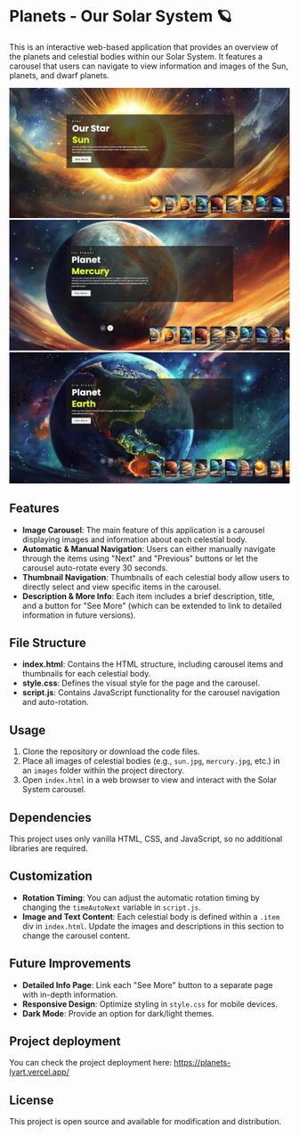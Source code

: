 # Planets - Our Solar System 🪐

This is an interactive web-based application that provides an overview of the planets and celestial bodies within our Solar System. It features a carousel that users can navigate to view information and images of the Sun, planets, and dwarf planets.

![Screenshot_1](/doc/screen.png)
![Screenshot_2](/doc/screen_0.png)
![Screenshot_3](/doc/screen_1.png)

## Features

- **Image Carousel**: The main feature of this application is a carousel displaying images and information about each celestial body.
- **Automatic & Manual Navigation**: Users can either manually navigate through the items using "Next" and "Previous" buttons or let the carousel auto-rotate every 30 seconds.
- **Thumbnail Navigation**: Thumbnails of each celestial body allow users to directly select and view specific items in the carousel.
- **Description & More Info**: Each item includes a brief description, title, and a button for "See More" (which can be extended to link to detailed information in future versions).

## File Structure

- **index.html**: Contains the HTML structure, including carousel items and thumbnails for each celestial body.
- **style.css**: Defines the visual style for the page and the carousel.
- **script.js**: Contains JavaScript functionality for the carousel navigation and auto-rotation.

## Usage

1. Clone the repository or download the code files.
2. Place all images of celestial bodies (e.g., `sun.jpg`, `mercury.jpg`, etc.) in an `images` folder within the project directory.
3. Open `index.html` in a web browser to view and interact with the Solar System carousel.

## Dependencies

This project uses only vanilla HTML, CSS, and JavaScript, so no additional libraries are required.

## Customization

- **Rotation Timing**: You can adjust the automatic rotation timing by changing the `timeAutoNext` variable in `script.js`.
- **Image and Text Content**: Each celestial body is defined within a `.item` div in `index.html`. Update the images and descriptions in this section to change the carousel content.

## Future Improvements

- **Detailed Info Page**: Link each "See More" button to a separate page with in-depth information.
- **Responsive Design**: Optimize styling in `style.css` for mobile devices.
- **Dark Mode**: Provide an option for dark/light themes.

## Project deployment
You can check the project deployment here: https://planets-lyart.vercel.app/ 

## License

This project is open source and available for modification and distribution.
